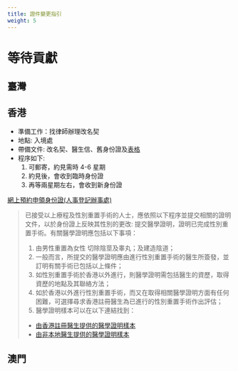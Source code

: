 ```yaml
---
title: 證件變更指引
weight: 5
---
```


# 等待貢獻

## 臺灣

## 香港

- 準備工作：找律師辦理改名契
- 地點: 入境處
- 帶備文件: 改名契、醫生信、舊身份證及[表格](http://www.immd.gov.hk/pdforms/rop73.pdf)
- 程序如下:
  1. 可郵寄，約見需時 4-6 星期
  1. 約見後，會收到臨時身份證
  1. 再等兩星期左右，會收到新身份證

[網上預約申領身份證(人事登記辦事處)](http://www.gov.hk/tc/residents/immigration/idcard/hkic/bookregidcard.htm)

> 已接受以上療程及性別重置手術的人士，應依照以下程序並提交相關的證明文件，以於身份證上反映其性別的更改:
> 提交醫學證明，證明已完成性別重置手術。有關醫學證明應包括以下事項：
>
> 1. 由男性重置為女性
> 切除陰莖及睾丸；及建造陰道；
> 1. 一般而言，所提交的醫學證明應由進行性別重置手術的醫生所簽發，並訂明有關手術已包括以上條件；
> 1. 如性別重置手術於香港以外進行，則醫學證明需包括醫生的資歷，取得資歷的地點及其聯絡方法；
> 1. 如於香港以外進行性別重置手術，而又在取得相關醫學證明方面有任何困難，可選擇尋求香港註冊醫生為已進行的性別重置手術作出評估；
> 1. 醫學證明樣本可以在以下連結找到：
> - [由香港註冊醫生提供的醫學證明樣本](https://www.gov.hk/tc/residents/immigration/images/pdf/AnnexI_Chi.pdf)
> - [由非本地醫生提供的醫學證明樣本](https://www.gov.hk/tc/residents/immigration/images/pdf/AnnexII_Chi.pdf)

## 澳門
